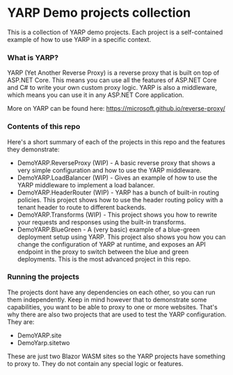 # YARP Demo projects collection

This is a collection of YARP demo projects. Each project is a self-contained example of how to use YARP in a specific
context.

### What is YARP?

YARP (Yet Another Reverse Proxy) is a reverse proxy that is built on top of ASP.NET Core. This means you can use all the
features of ASP.NET Core and C# to write your own custom proxy logic. YARP is also a middleware, which means you can use
it in any ASP.NET Core application.

More on YARP can be found here: https://microsoft.github.io/reverse-proxy/

### Contents of this repo

Here's a short summary of each of the projects in this repo and the features they demonstrate:

* DemoYARP.ReverseProxy (WIP) - A basic reverse proxy that shows a very simple configuration and how to use the YARP
  middleware.
* DemoYARP.LoadBalancer (WIP) - Gives an example of how to use the YARP middleware to implement a load balancer.
* DemoYARP.HeaderRouter (WIP) - YARP has a bunch of built-in routing policies. This project shows how to use the header
  routing policy
  with a tenant header to route to different backends.
* DemoYARP.Transforms (WIP) - This project shows you how to rewrite your requests and responses using the built-in transforms.
* DemoYARP.BlueGreen - A (very basic) example of a blue-green deployment setup using YARP. This project also shows you
  how you can
  change the
  configuration of YARP at runtime, and exposes an API endpoint in the proxy to switch between the blue and green
  deployments. This is the most advanced project in this repo.

### Running the projects

The projects dont have any dependencies on each other, so you can run them independently. Keep in mind however that to
demonstrate some capabilities, you want to be able to proxy to one or more websites. That's why there are also two
projects
that are used to test the YARP configuration. They are:

* DemoYARP.site
* DemoYarp.sitetwo

These are just two Blazor WASM sites so the YARP projects have something to proxy to. They do not contain any special
logic or features.




